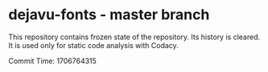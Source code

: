 # dejavu-fonts - master branch

This repository contains frozen state of the repository.
Its history is cleared. It is used only for static code
analysis with Codacy.

Commit Time: 1706764315